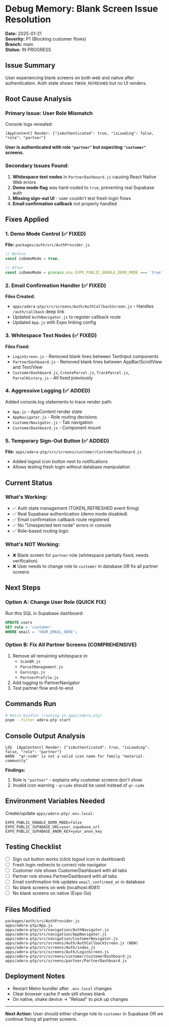 # Debug Memory: Blank Screen Issue Resolution

**Date:** 2025-01-21  
**Severity:** P1 (Blocking customer flows)  
**Branch:** main  
**Status:** IN PROGRESS

## Issue Summary
User experiencing blank screens on both web and native after authentication. Auth state shows `TOKEN_REFRESHED` but no UI renders.

## Root Cause Analysis

### Primary Issue: User Role Mismatch
Console logs revealed:
```
[AppContent] Render: {"isAuthenticated": true, "isLoading": false, "role": "partner"}
```

**User is authenticated with role `"partner"` but expecting `"customer"` screens.**

### Secondary Issues Found:
1. **Whitespace text nodes** in `PartnerDashboard.js` causing React Native Web errors
2. **Demo mode flag** was hard-coded to `true`, preventing real Supabase auth
3. **Missing sign-out UI** - user couldn't test fresh login flows
4. **Email confirmation callback** not properly handled

## Fixes Applied

### 1. Demo Mode Control (✅ FIXED)
**File:** `packages/auth/src/AuthProvider.js`
```javascript
// Before
const isDemoMode = true;

// After
const isDemoMode = process.env.EXPO_PUBLIC_ENABLE_DEMO_MODE === 'true';
```

### 2. Email Confirmation Handler (✅ FIXED)
**Files Created:**
- `apps/adera-ptp/src/screens/Auth/AuthCallbackScreen.js` - Handles `/auth/callback` deep link
- Updated `AuthNavigator.js` to register callback route
- Updated `App.js` with Expo linking config

### 3. Whitespace Text Nodes (✅ FIXED)
**Files Fixed:**
- `LoginScreen.js` - Removed blank lines between TextInput components
- `PartnerDashboard.js` - Removed blank lines between AppBar/ScrollView and Text/View
- `CustomerDashboard.js`, `CreateParcel.js`, `TrackParcel.js`, `ParcelHistory.js` - All fixed previously

### 4. Aggressive Logging (✅ ADDED)
Added console.log statements to trace render path:
- `App.js` - AppContent render state
- `AppNavigator.js` - Role routing decisions
- `CustomerNavigator.js` - Tab navigation
- `CustomerDashboard.js` - Component mount

### 5. Temporary Sign-Out Button (✅ ADDED)
**File:** `apps/adera-ptp/src/screens/customer/CustomerDashboard.js`
- Added logout icon button next to notifications
- Allows testing fresh login without database manipulation

## Current Status

### What's Working:
- ✅ Auth state management (TOKEN_REFRESHED event firing)
- ✅ Real Supabase authentication (demo mode disabled)
- ✅ Email confirmation callback route registered
- ✅ No "Unexpected text node" errors in console
- ✅ Role-based routing logic

### What's NOT Working:
- ❌ Blank screen for `partner` role (whitespace partially fixed, needs verification)
- ❌ User needs to change role to `customer` in database OR fix all partner screens

## Next Steps

### Option A: Change User Role (QUICK FIX)
Run this SQL in Supabase dashboard:
```sql
UPDATE users 
SET role = 'customer' 
WHERE email = 'YOUR_EMAIL_HERE';
```

### Option B: Fix All Partner Screens (COMPREHENSIVE)
1. Remove all remaining whitespace in:
   - `ScanQR.js`
   - `ParcelManagement.js`
   - `Earnings.js`
   - `PartnerProfile.js`
2. Add logging to PartnerNavigator
3. Test partner flow end-to-end

## Commands Run
```bash
# Metro bundler (running in apps/adera-ptp)
pnpm --filter adera-ptp start
```

## Console Output Analysis
```
LOG  [AppContent] Render: {"isAuthenticated": true, "isLoading": false, "role": "partner"}
WARN  "qr-code" is not a valid icon name for family "material-community"
```

**Findings:**
1. Role is `"partner"` - explains why customer screens don't show
2. Invalid icon warning - `qrcode` should be used instead of `qr-code`

## Environment Variables Needed
Create/update `apps/adera-ptp/.env.local`:
```env
EXPO_PUBLIC_ENABLE_DEMO_MODE=false
EXPO_PUBLIC_SUPABASE_URL=your_supabase_url
EXPO_PUBLIC_SUPABASE_ANON_KEY=your_anon_key
```

## Testing Checklist
- [ ] Sign out button works (click logout icon in dashboard)
- [ ] Fresh login redirects to correct role navigator
- [ ] Customer role shows CustomerDashboard with all tabs
- [ ] Partner role shows PartnerDashboard with all tabs
- [ ] Email confirmation link updates `email_confirmed_at` in database
- [ ] No blank screens on web (localhost:8081)
- [ ] No blank screens on native (Expo Go)

## Files Modified
```
packages/auth/src/AuthProvider.js
apps/adera-ptp/App.js
apps/adera-ptp/src/navigation/AuthNavigator.js
apps/adera-ptp/src/navigation/AppNavigator.js
apps/adera-ptp/src/navigation/CustomerNavigator.js
apps/adera-ptp/src/screens/Auth/AuthCallbackScreen.js (NEW)
apps/adera-ptp/src/screens/Auth/index.js
apps/adera-ptp/src/screens/Auth/LoginScreen.js
apps/adera-ptp/src/screens/customer/CustomerDashboard.js
apps/adera-ptp/src/screens/partner/PartnerDashboard.js
```

## Deployment Notes
- Restart Metro bundler after `.env.local` changes
- Clear browser cache if web still shows blank
- On native, shake device → "Reload" to pick up changes

---

**Next Action:** User should either change role to `customer` in Supabase OR we continue fixing all partner screens.

